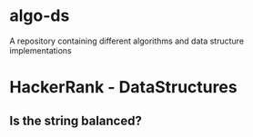 # algo-ds
A repository containing different algorithms and data structure implementations

# HackerRank - DataStructures
## Is the string balanced?

